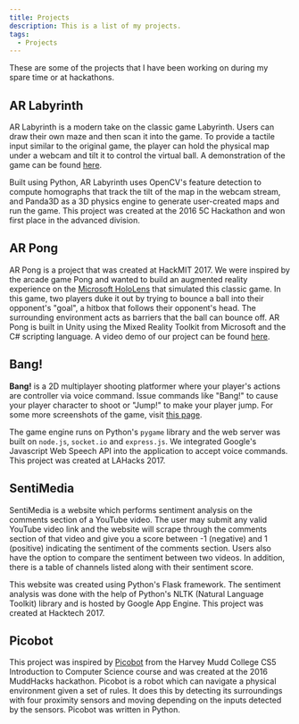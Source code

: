 ```yaml
---
title: Projects
description: This is a list of my projects.
tags: 
  - Projects
---
```


These are some of the projects that I have been working on during my spare time
or at hackathons.

## AR Labyrinth

AR Labyrinth is a modern take on the classic game Labyrinth. Users can draw
their own maze and then scan it into the game. To provide a tactile input
similar to the original game, the player can hold the physical map under a
webcam and tilt it to control the virtual ball. A demonstration of the game can
be found [here](https://www.youtube.com/watch?v=P58ffI9cnCg).

Built using Python, AR Labyrinth uses OpenCV's feature detection to compute
homographs that track the tilt of the map in the webcam stream, and Panda3D as
a 3D physics engine to generate user-created maps and run the game. This
project was created at the 2016 5C Hackathon and won first place in the
advanced division.

## AR Pong

AR Pong is a project that was created at HackMIT 2017. We were inspired by the
arcade game Pong and wanted to build an augmented reality experience on the
[Microsoft HoloLens](https://www.microsoft.com/en-us/hololens) that simulated
this classic game. In this game, two players duke it out by trying to bounce a
ball into their opponent's "goal", a hitbox that follows their opponent's head.
The surrounding environment acts as barriers that the ball can bounce off. AR
Pong is built in Unity using the Mixed Reality Toolkit from Microsoft and the
C# scripting language. A video demo of our project can be found
[here](https://www.youtube.com/watch?v=vDQXTDfl5IM).

## Bang!

**Bang!** is a 2D multiplayer shooting platformer where your player's actions
are controller via voice command. Issue commands like "Bang!" to cause your
player character to shoot or "Jump!" to make your player jump. For some more
screenshots of the game, visit [this
page](https://devpost.com/software/bang-ish3rv).

The game engine runs on Python's `pygame` library and the web server was built
on `node.js`, `socket.io` and `express.js`. We integrated Google's Javascript
Web Speech API into the application to accept voice commands. This project was
created at LAHacks 2017.

## SentiMedia

SentiMedia is a website which performs sentiment analysis on the comments
section of a YouTube video. The user may submit any valid YouTube video link
and the website will scrape through the comments section of that video and give
you a score between -1 (negative) and 1 (positive) indicating the sentiment of
the comments section. Users also have the option to compare the sentiment
between two videos. In addition, there is a table of channels listed along with
their sentiment score.

This website was created using Python's Flask framework.  The sentiment
analysis was done with the help of Python's NLTK (Natural Language Toolkit)
library and is hosted by Google App Engine. This project was created at
Hacktech 2017.

## Picobot

This project was inspired by [Picobot](https://www.cs.hmc.edu/picobot/) from
the Harvey Mudd College CS5 Introduction to Computer Science course and was
created at the 2016 MuddHacks hackathon. Picobot is a robot which can navigate
a physical environment given a set of rules. It does this by detecting its
surroundings with four proximity sensors and moving depending on the inputs
detected by the sensors. Picobot was written in Python.

